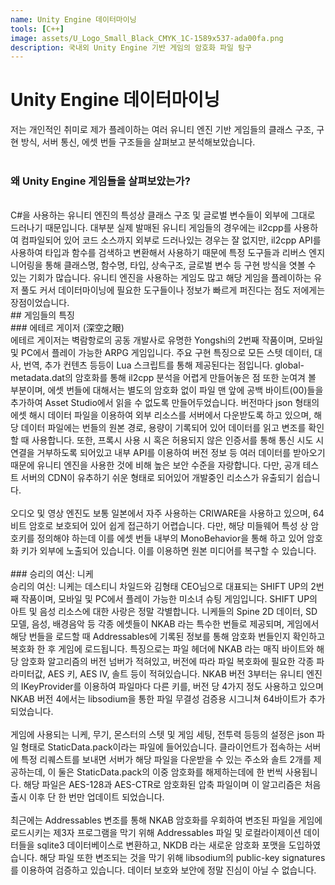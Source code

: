 ```yaml
---
name: Unity Engine 데이터마이닝
tools: [C++]
image: assets/U_Logo_Small_Black_CMYK_1C-1589x537-ada00fa.png
description: 국내외 Unity Engine 기반 게임의 암호화 파일 탐구
---
```


# Unity Engine 데이터마이닝

저는 개인적인 취미로 제가 플레이하는 여러 유니티 엔진 기반 게임들의 클래스 구조, 구현 방식, 서버 통신, 에셋 번들 구조들을 살펴보고 분석해보았습니다.<br>
<br>
### 왜 Unity Engine 게임들을 살펴보았는가?
<br>
C#을 사용하는 유니티 엔진의 특성상 클래스 구조 및 글로벌 변수들이 외부에 그대로 드러나기 때문입니다. 대부분 실제 발매된 유니티 게임들의 경우에는 il2cpp를 사용하여 컴파일되어 있어 코드 소스까지 외부로 드러나있는 경우는 잘 없지만, il2cpp API를 사용하여 타입과 함수를 검색하고 변환해서 사용하기 때문에 특정 도구들과 리버스 엔지니어링을 통해 클래스명, 함수명, 타입, 상속구조, 글로벌 변수 등 구현 방식을 엿볼 수 있는 기회가 많습니다. 유니티 엔진을 사용하는 게임도 많고 해당 게임을 플레이하는 유저 풀도 커서 데이터마이닝에 필요한 도구들이나 정보가 빠르게 퍼진다는 점도 저에게는 장점이었습니다.<br>
## 게임들의 특징
<br>
### 에테르 게이저 (深空之眼)
<br>
에테르 게이저는 벽람항로의 공동 개발사로 유명한 Yongshi의 2번째 작품이며, 모바일 및 PC에서 플레이 가능한 ARPG 게임입니다. 주요 구현 특징으로 모든 스텟 데이터, 대사, 번역, 추가 컨텐츠 등등이 Lua 스크립트를 통해 제공된다는 점입니다. global-metadata.dat의 암호화를 통해 il2cpp 분석을 어렵게 만들어놓은 점 또한 눈여겨 볼 부분이며, 에셋 번들에 대해서는 별도의 암호화 없이 파일 맨 앞에 공백 바이트(00)들을 추가하여 Asset Studio에서 읽을 수 없도록 만들어두었습니다. 버전마다 json 형태의 에셋 해시 데이터 파일을 이용하여 외부 리소스를 서버에서 다운받도록 하고 있으며, 해당 데이터 파일에는 번들의 원본 경로, 용량이 기록되어 있어 데이터를 읽고 변조를 확인할 때 사용합니다. 또한, 프록시 사용 시 혹은 허용되지 않은 인증서를 통해 통신 시도 시 연결을 거부하도록 되어있고 내부 API를 이용하여 버전 정보 등 여러 데이터를 받아오기 때문에 유니티 엔진을 사용한 것에 비해 높은 보안 수준을 자랑합니다. 다만, 공개 테스트 서버의 CDN이 유추하기 쉬운 형태로 되어있어 개발중인 리소스가 유출되기 쉽습니다.<br>
<br>
오디오 및 영상 엔진도 보통 일본에서 자주 사용하는 CRIWARE을 사용하고 있으며, 64비트 암호로 보호되어 있어 쉽게 접근하기 어렵습니다. 다만, 해당 미들웨어 특성 상 암호키를 정의해야 하는데 이를 에셋 번들 내부의 MonoBehavior을 통해 하고 있어 암호화 키가 외부에 노출되어 있습니다. 이를 이용하면 원본 미디어를 복구할 수 있습니다.<br>
<br>
### 승리의 여신: 니케
<br>
승리의 여신: 니케는 데스티니 차일드와 김형태 CEO님으로 대표되는 SHIFT UP의 2번째 작품이며, 모바일 및 PC에서 플레이 가능한 미소녀 슈팅 게임입니다. SHIFT UP의 아트 및 음성 리소스에 대한 사랑은 정말 각별합니다. 니케들의 Spine 2D 데이터, SD 모델, 음성, 배경음악 등 각종 에셋들이 NKAB 라는 특수한 번들로 제공되며, 게임에서 해당 번들을 로드할 때 Addressables에 기록된 정보를 통해 암호화 번들인지 확인하고 복호화 한 후 게임에 로드됩니다. 특징으로는 파일 헤더에 NKAB 라는 매직 바이트와 해당 암호화 알고리즘의 버전 넘버가 적혀있고, 버전에 따라 파일 복호화에 필요한 각종 파라미터값, AES 키, AES IV, 솔트 등이 적혀있습니다. NKAB 버전 3부터는 유니티 엔진의 IKeyProvider를 이용하여 파일마다 다른 키를, 버전 당 4가지 정도 사용하고 있으며 NKAB 버전 4에서는 libsodium을 통한 파일 무결성 검증용 시그니쳐 64바이트가 추가되었습니다.<br>
<br>
게임에 사용되는 니케, 무기, 몬스터의 스텟 및 게임 세팅, 전투력 등등의 설정은 json 파일 형태로 StaticData.pack이라는 파일에 들어있습니다. 클라이언트가 접속하는 서버에 특정 리퀘스트를 보내면 서버가 해당 파일을 다운받을 수 있는 주소와 솔트 2개를 제공하는데, 이 둘은 StaticData.pack의 이중 암호화를 해제하는데에 한 번씩 사용됩니다. 해당 파일은 AES-128과 AES-CTR로 암호화된 압축 파일이며 이 알고리즘은 처음 출시 이후 단 한 번만 업데이트 되었습니다.<br>
<br>
최근에는 Addressables 변조를 통해 NKAB 암호화를 우회하여 변조된 파일을 게임에 로드시키는 제3자 프로그램을 막기 위해 Addressables 파일 및 로컬라이제이션 데이터들을 sqlite3 데이터베이스로 변환하고, NKDB 라는 새로운 암호화 포맷을 도입하였습니다. 해당 파일 또한 변조되는 것을 막기 위해 libsodium의 public-key signatures를 이용하여 검증하고 있습니다. 데이터 보호와 보안에 정말 진심이 아닐 수 없습니다.